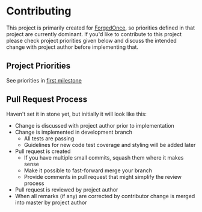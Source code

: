 # Contributing
This project is primarily created for [ForgedOnce](https://github.com/YevgenNabokov/ForgedOnce), so priorities defined in that project are currently dominant.
If you'd like to contribute to this project please check project priorities given below and discuss the intended change with project author before implementing that.
## Project Priorities
See priorities in [first milestone](https://github.com/YevgenNabokov/ForgedOnce.GLSLLanguageServices/milestone/1)
## Pull Request Process
Haven't set it in stone yet, but initially it will look like this:
* Change is discussed with project author prior to implementation
* Change is implemented in development branch
  * All tests are passing
  * Guidelines for new code test coverage and styling will be added later
* Pull request is created
  * If you have multiple small commits, squash them where it makes sense
  * Make it possible to fast-forward merge your branch
  * Provide comments in pull request that might simplify the review process
* Pull request is reviewed by project author
* When all remarks (if any) are corrected by contributor change is merged into master by project author
